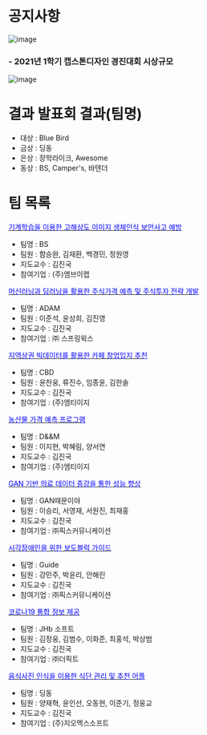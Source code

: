 # 공지사항
![image](https://user-images.githubusercontent.com/60763110/131955893-5a9af51e-a8b0-4eb0-841a-c4f9a89419c4.png)

### - 2021년 1학기 캡스톤디자인 경진대회 시상규모
![image](https://user-images.githubusercontent.com/60763110/118602676-f1fdb400-b7ed-11eb-995d-7e914c8e2a3b.png)

# 결과 발표회 결과(팀명)
- 대상 : Blue Bird
- 금상 : 딩동
- 은상 : 장학라이크, Awesome
- 동상 : BS, Camper's, 바텐더

# 팀 목록
[<span style="color:blue">기계학습을 이용한 고해상도 이미지 생체인식 보안사고 예방</span>](https://github.com/cheongwonyoung/2021-2-capstone-design) 
- 팀명 : BS 
- 팀원 : 함승완, 김재환, 백경민, 정원영
- 지도교수 : 김진국
- 참여기업 : (주)엠브이랩

[<span style="color:blue">머신러닝과 딥러닝을 활용한 주식가격 예측 및 주식투자 전략 개발</span>](https://github.com/Lee-junseok1025/ADAM_Capstone) 
- 팀명 : ADAM
- 팀원 : 이준석, 윤상희, 김진영
- 지도교수 : 김진국
- 참여기업 : ㈜ 스프링윅스

[<span style="color:blue">지역상권 빅데이터를 활용한 카페 창업입지 추천</span>](https://github.com/CapstonTeamCBD) 
- 팀명 : CBD 
- 팀원 : 윤찬웅, 류진수, 임종윤, 김한솔
- 지도교수 : 김진국
- 참여기업 : (주)엠티이지

[<span style="color:blue">농산물 가격 예측 프로그램</span>](https://github.com/smfwlgus/DnM.git) 
- 팀명 : D&&M 
- 팀원 : 이지현, 박혜림, 양서연
- 지도교수 : 김진국
- 참여기업 : (주)엠티이지

[<span style="color:blue">GAN 기반 의료 데이터 증강을 통한 성능 향상</span>](https://github.com/BecauseOfGAN/capston) 
- 팀명 : GAN때문이야 
- 팀원 : 이승리, 서영재, 서원진, 최재홍 
- 지도교수 : 김진국
- 참여기업 : ㈜픽스커뮤니케이션

[<span style="color:blue">시각장애인을 위한 보도블럭 가이드</span>](https://github.com/gUIdeRoaD18/Guide) 
- 팀명 : Guide 
- 팀원 : 강민주, 박윤리, 안해린
- 지도교수 : 김진국
- 참여기업 : ㈜픽스커뮤니케이션

[<span style="color:blue">코로나19 통합 정보 제공</span>](https://github.com/Kim-JeongUng/Corona_korea_keep-distance) 
- 팀명 : JHb 소프트 
- 팀원 : 김정웅, 김범수, 이화준, 최홍석, 박상범
- 지도교수 : 김진국
- 참여기업 : ㈜더픽트


[<span style="color:blue">음식사진 인식을 이용한 식단 관리 및 추천 어플</span>](https://github.com/YangJJHH/DingDong.git) 
- 팀명 : 딩동 
- 팀원 : 양재혁, 윤인선, 오동현, 이준기, 정웅교
- 지도교수 : 김진국
- 참여기업 : (주)지오멕스소프트
